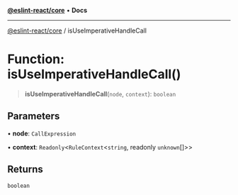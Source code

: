 [**@eslint-react/core**](../README.md) • **Docs**

***

[@eslint-react/core](../README.md) / isUseImperativeHandleCall

# Function: isUseImperativeHandleCall()

> **isUseImperativeHandleCall**(`node`, `context`): `boolean`

## Parameters

• **node**: `CallExpression`

• **context**: `Readonly`\<`RuleContext`\<`string`, readonly `unknown`[]\>\>

## Returns

`boolean`
